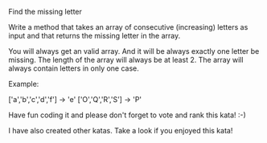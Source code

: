 Find the missing letter


Write a method that takes an array of consecutive (increasing) letters as input and that returns the missing letter in the array.


You will always get an valid array. And it will be always exactly one letter be missing. The length of the array will always be at least 2.
The array will always contain letters in only one case.


Example:


['a','b','c','d','f'] -> 'e'
['O','Q','R','S'] -> 'P'


Have fun coding it and please don't forget to vote and rank this kata! :-)


I have also created other katas. Take a look if you enjoyed this kata!
